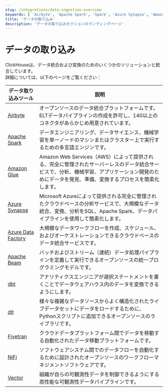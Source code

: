 ```yaml
---
slug: /integrations/data-ingestion-overview
keywords: [ 'Airbyte', 'Apache Spark', 'Spark', 'Azure Synapse', 'Amazon Glue', 'Apache Beam', 'dbt', 'Fivetran', 'NiFi', 'dlt', 'Vector' ]
title: 'データの取り込み'
description: 'データの取り込みセクションのランディングページ'
---
```



# データの取り込み

ClickHouseは、データ統合および変換のためのいくつかのソリューションと統合しています。  
詳細については、以下のページをご覧ください：

| データ取り込みツール                                           | 説明                                                                                                                                                                                                                       |
|---------------------------------------------------------------|----------------------------------------------------------------------------------------------------------------------------------------------------------------------------------------------------------------------------|
| [Airbyte](/integrations/airbyte)                              | オープンソースのデータ統合プラットフォームです。ELTデータパイプラインの作成を許可し、140以上のコネクタがあらかじめ用意されています。                                                                                 |
| [Apache Spark](/integrations/apache-spark)                    | データエンジニアリング、データサイエンス、機械学習を単一ノードのマシンまたはクラスター上で実行するための多言語エンジンです。                                                                                          |
| [Amazon Glue](/integrations/glue)                             | Amazon Web Services（AWS）によって提供される、完全に管理されたサーバーレスのデータ統合サービスで、分析、機械学習、アプリケーション開発のためにデータを発見、準備、変換するプロセスを簡素化します。               |
| [Azure Synapse](/integrations/azure-synapse)                  | Microsoft Azureによって提供される完全に管理されたクラウドベースの分析サービスで、大規模なデータ統合、変換、分析をSQL、Apache Spark、データパイプラインを使用して簡素化します。                                     |
| [Azure Data Factory](/integrations/azure-data-factory)        | 大規模なデータワークフローを作成、スケジュール、およびオーケストレーションできるクラウドベースのデータ統合サービスです。                                                                                           |
| [Apache Beam](/integrations/apache-beam)                      | バッチおよびストリーム（連続）データ処理パイプラインを定義して実行できるオープンソースの統一プログラミングモデルです。                                                                                             |
| [dbt](/integrations/dbt)                                      | アナリティクスエンジニアが選択ステートメントを書くことでデータウェアハウス内のデータを変換できるようにします。                                                                                                     |
| [dlt](/integrations/data-ingestion/etl-tools/dlt-and-clickhouse) | 様々な複雑なデータソースからよく構造化されたライブデータセットにデータをロードするために、Pythonスクリプトに追加できるオープンソースのライブラリです。                                                                      |
| [Fivetran](/integrations/fivetran)                            | クラウドデータプラットフォーム間でデータを移動する自動化されたデータ移動プラットフォームです。                                                                                                                       |
| [NiFi](/integrations/nifi)                                    | ソフトウェアシステム間でのデータフローを自動化するために設計されたオープンソースのワークフローマネジメントソフトウェアです。                                                                                               |
| [Vector](/integrations/vector)                                | 組織が自らの可観測性データを制御できるようにする高性能な可観測性データパイプラインです。                                                                                                                                  |
